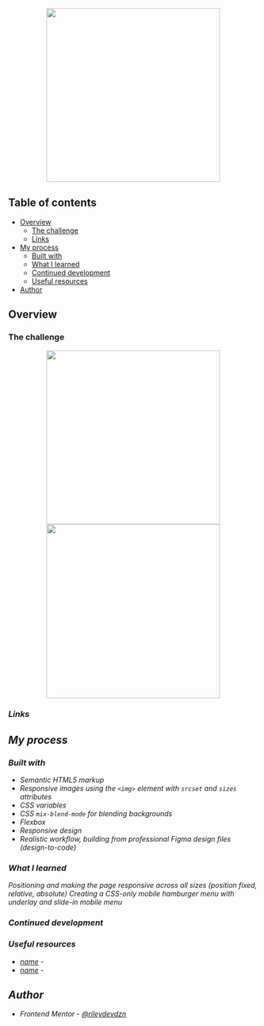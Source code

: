 <div align="center">
  <img 
    src=""
    alt=""
    height="350px">
</div>

## Table of contents

- [Overview](#overview)
  - [The challenge](#the-challenge)
  - [Links](#links)
- [My process](#my-process)
  - [Built with](#built-with)
  - [What I learned](#what-i-learned)
  - [Continued development](#continued-development)
  - [Useful resources](#useful-resources)
- [Author](#author)

## Overview



### The challenge



<div align="center">
  <img
    src=""
    alt=""
    height="350px">
  <img 
    src=""
    alt=""
    height="350px">
  <p><em><em></p>
</div>

### Links



## My process

### Built with

- Semantic HTML5 markup
- Responsive images using the `<img>` element with `srcset` and `sizes` attributes
- CSS variables
- CSS `mix-blend-mode` for blending backgrounds
- Flexbox
- Responsive design
- Realistic workflow, building from professional Figma design files (design-to-code)


### What I learned

Positioning and making the page responsive across all sizes (position fixed, relative, absolute)
Creating a CSS-only mobile hamburger menu with underlay and slide-in mobile menu

### Continued development

 

### Useful resources

- [name]() - 
- [name]() -

## Author

- Frontend Mentor - [@rileydevdzn](https://www.frontendmentor.io/profile/rileydevdzn)
